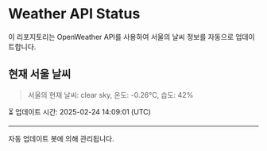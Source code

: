 
# Weather API Status

이 리포지토리는 OpenWeather API를 사용하여 서울의 날씨 정보를 자동으로 업데이트합니다.

## 현재 서울 날씨
> 서울의 현재 날씨: clear sky, 온도: -0.26°C, 습도: 42%

⏳ 업데이트 시간: 2025-02-24 14:09:01 (UTC)

---
자동 업데이트 봇에 의해 관리됩니다.
